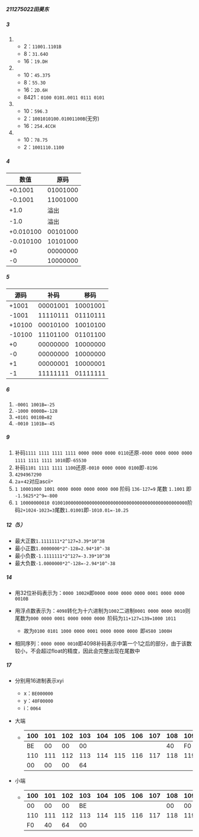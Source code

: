 ##### 211275022田昊东

##### 3

1. - 2：`11001.1101B`
   - 8：`31.64O`
   - 16：`19.DH`
2. - 10：`45.375`
   - 8：`55.3O`
   - 16：`2D.6H`
   - 8421：`0100 0101.0011 0111 0101`
3. - 10：`596.3`
   - 2：`1001010100.01001100B`(无穷)
   - 16：`254.4CCH`
4. - 10：`78.75`
   - 2：`1001110.1100`

##### 4

| 数值      | 原码     |
| --------- | -------- |
| +0.1001   | 01001000 |
| -0.1001   | 11001000 |
| +1.0      | 溢出     |
| -1.0      | 溢出     |
| +0.010100 | 00101000 |
| -0.010100 | 10101000 |
| +0        | 00000000 |
| -0        | 10000000 |

##### 5

| 源码   | 补码     | 移码     |
| ------ | -------- | -------- |
| +1001  | 00001001 | 10001001 |
| -1001  | 11110111 | 01110111 |
| +10100 | 00010100 | 10010100 |
| -10100 | 11101100 | 01101100 |
| +0     | 00000000 | 10000000 |
| -0     | 00000000 | 10000000 |
| +1     | 00000001 | 10000001 |
| -1     | 11111111 | 01111111 |

##### 6

1. `-0001 1001B=-25`
2. `-1000 0000B=-128`
3. `+0101 0010B=82`
4. `-0010 1101B=-45`

##### 9

1. 补码`1111 1111 1111 1111 0000 0000 0000 0110`还原`-0000 0000 0000 0000 1111 1111 1111 1010`即`-65530`
2. 补码`1101 1111 1111 1100`还原`-0010 0000 0000 0100`即`-8196`
3. `4294967290`
4. `2a`=`42`对应ascii`*`
5. `1 10001000 1001 0000 0000 0000 0000 000` 阶码 `136-127=9` 尾数 `1.1001` 即 `-1.5625*2^9=-800`
6. `1 10000000010 010010000000000000000000000000000000000000000000000`阶码`2+1024-1023=3`尾数`1.01001`即`-1010.01=-10.25`

##### 12（5）

- 最大正数`1.1111111*2^127=3.39*10^38`
- 最小正数`1.0000000*2^-128=2.94*10^-38`
- 最小负数`-1.1111111*2^127=-3.39*10^38`
- 最大负数`-1.0000000*2^-128=-2.94*10^-38`

##### 14

- 用32位补码表示为：`0000 1002H`即`0000 0000 0000 0000 0001 0000 0000 0010B`

- 用浮点数表示为：`4098`转化为十六进制为`1002`二进制`0001 0000 0000 0010`则尾数为`000 0000 0001 0000 0000 0000 `阶码为`11+127=139=1000 1011`
  - 故为`0100 0101 1000 0000 0001 0000 0000 0000 `即`4580 1000H`
- 相同序列：`0000 0000 0010`即4098补码表示中第一个1之后的部分，由于该数较小，不会超过float的精度，因此会完整出现在尾数中

##### 17

- 分别用16进制表示xyi
  - x：`BE000000`
  - y：`40F00000`
  - i：`0064`

- 大端

  - | 100  | 101  | 102  | 103  | 104  | 105  | 106  | 107  | 108  | 109  |
    | ---- | ---- | ---- | ---- | ---- | ---- | ---- | ---- | ---- | ---- |
    | BE   | 00   | 00   | 00   |      |      |      |      | 40   | F0   |
    | 110  | 111  | 112  | 113  | 114  | 115  | 116  | 117  | 118  | 119  |
    | 00   | 00   | 00   | 64   |      |      |      |      |      |      |

    

- 小端

  - | 100  | 101  | 102  | 103  | 104  | 105  | 106  | 107  | 108  | 109  |
    | ---- | ---- | ---- | ---- | ---- | ---- | ---- | ---- | ---- | ---- |
    | 00   | 00   | 00   | BE   |      |      |      |      | 00   | 00   |
    | 110  | 111  | 112  | 113  | 114  | 115  | 116  | 117  | 118  | 119  |
    | F0   | 40   | 64   | 00   |      |      |      |      |      |      |

    